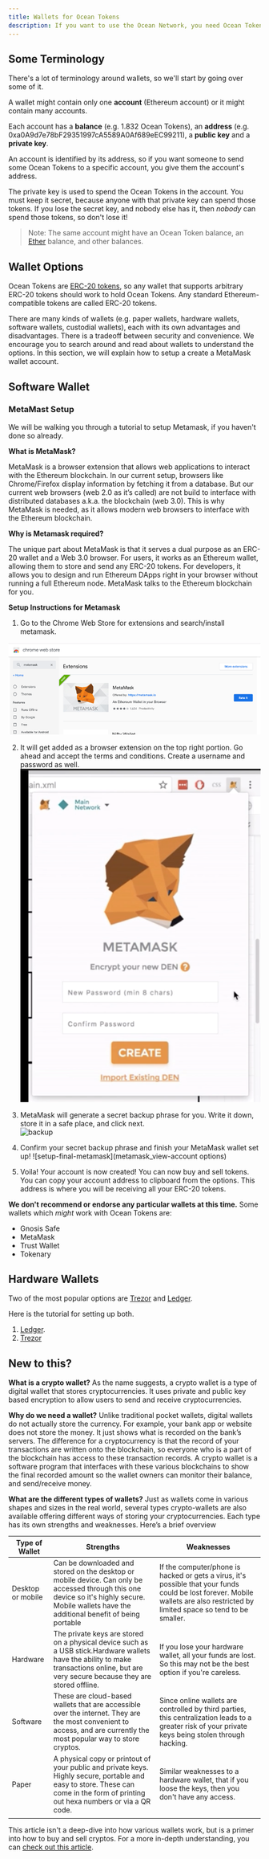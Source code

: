 ```yaml
---
title: Wallets for Ocean Tokens
description: If you want to use the Ocean Network, you need Ocean Tokens (typical ERC-20 tokens), and to get Ocean Tokens, you need to get a wallet that can hold Ocean Tokens.
---
```


## Some Terminology

There's a lot of terminology around wallets, so we'll start by going over some of it.

A wallet might contain only one **account** (Ethereum account) or it might contain many accounts.

Each account has a **balance** (e.g. 1.832 Ocean Tokens), an **address** (e.g. 0xa0A9d7e78bF29351997cA5589A0Af689eEC99211), a **public key** and a **private key**.

An account is identified by its address, so if you want someone to send some Ocean Tokens to a specific account, you give them the account's address.

The private key is used to spend the Ocean Tokens in the account. You must keep it secret, because anyone with that private key can spend those tokens. If you lose the secret key, and nobody else has it, then _nobody_ can spend those tokens, so don't lose it!

> Note: The same account might have an Ocean Token balance, an [Ether](https://www.ethereum.org/ether) balance, and other balances.

## Wallet Options

Ocean Tokens are [ERC-20 tokens](https://en.wikipedia.org/wiki/ERC-20), so any wallet that supports arbitrary ERC-20 tokens should work to hold Ocean Tokens. Any standard Ethereum-compatible tokens are called ERC-20 tokens.

There are many kinds of wallets (e.g. paper wallets, hardware wallets, software wallets, custodial wallets), each with its own advantages and disadvantages. There is a tradeoff between security and convenience. We encourage you to search around and read about wallets to understand the options. In this section, we will explain how to setup a create a MetaMask wallet account. 


## Software Wallet
### MetaMast Setup

We will be walking you through a tutorial to setup Metamask, if you haven't done so already.

**What is MetaMask?**

MetaMask is a browser extension that allows web applications to interact with the Ethereum blockchain. In our current setup, browsers like Chrome/Firefox display information by fetching it from a database. But our current web browsers (web 2.0 as it’s called) are not build to interface with distributed databases a.k.a. the blockchain (web 3.0). This is why MetaMask is needed, as it allows modern web browsers to interface with the Ethereum blockchain.


**Why is Metamask required?**

The unique part about MetaMask is that it serves a dual purpose as an ERC-20 wallet and a Web 3.0 browser. For users, it works as an Ethereum wallet, allowing them to store and send any ERC-20 tokens. For developers, it allows you to design and run Ethereum DApps right in your browser without running a full Ethereum node. MetaMask talks to the Ethereum blockchain for you.

**Setup Instructions for Metamask**
1. Go to the Chrome Web Store for extensions and search/install metamask.

![metamask-chrome-store](images/metamask-chrome-extension.png)

2. It will get added as a browser extension on the top right portion. Go ahead and accept the terms and conditions. Create a username and password as well.
![tandc-metamask](images/metamask-create-username-password.png)

3. MetaMask will generate a secret backup phrase for you. Write it down, store it in a safe place, and click next.  
![backup](images/metamask-secret-passcode)

4. Confirm your secret backup phrase and finish your MetaMask wallet set up!
![setup-final-metamask](metamask_view-account options)

5. Voila! Your account is now created! You can now buy and sell tokens. You can copy your account address to clipboard from the options. This address is where you will be receiving all your ERC-20 tokens.  


**We don't recommend or endorse any particular wallets at this time.** Some wallets which _might_ work with Ocean Tokens are:

- Gnosis Safe
- MetaMask
- Trust Wallet
- Tokenary

## Hardware Wallets
Two of the most popular options are [Trezor](https://trezor.io/) and [Ledger](https://www.ledger.com/pages/ledger-live).

Here is the tutorial for setting up both. 
1. [Ledger](https://coinsutra.com/edger-nano-s-setup-guide/).
2. [Trezor](https://wiki.trezor.io/User_manual)

## New to this?

**What is a crypto wallet?**
As the name suggests, a crypto wallet is a type of digital wallet that stores cryptocurrencies. It uses private and public key based encryption to allow users to send and receive cryptocurrencies.

**Why do we need a wallet?**
Unlike traditional pocket wallets, digital wallets do not actually store the currency. For example, your bank app or website does not store the money. It just shows what is recorded on the bank’s servers. The difference for a cryptocurrency is that the record of your transactions are written onto the blockchain, so everyone who is a part of the blockchain has access to these transaction records. A crypto wallet is a software program that interfaces with these various blockchains to show the final recorded amount so the wallet owners can monitor their balance, and send/receive money. 

**What are the different types of wallets?**
Just as wallets come in various shapes and sizes in the real world, several types crypto-wallets are also available offering different ways of storing your cryptocurrencies. Each type has its own strengths and weaknesses. Here’s a brief overview

| **Type of Wallet** | **Strengths** | **Weaknesses**
| --- | --- | --- |
| Desktop or mobile | Can be downloaded and stored on the desktop or mobile device. Can only be accessed through this one device so it&#39;s highly secure. Mobile wallets have the additional benefit of being portable | If the computer/phone is hacked or gets a virus, it&#39;s possible that your funds could be lost forever. Mobile wallets are also restricted by limited space so tend to be smaller. 
| Hardware | The private keys are stored on a physical device such as a USB stick.Hardware wallets have the ability to make transactions online, but are very secure because they are stored offline. | If you lose your hardware wallet, all your funds are lost. So this may not be the best option if you&#39;re careless.
| Software | These are cloud-based wallets that are accessible over the internet. They are the most convenient to access, and are currently the most popular way to store cryptos. | Since online wallets are controlled by third parties, this centralization leads to a greater risk of your private keys being stolen through hacking. |   |
| Paper | A physical copy or printout of your public and private keys. Highly secure, portable and easy to store. These can come in the form of printing out hexa numbers or via a QR code.   | Similar weaknesses to a hardware wallet, that if you loose the keys, then you don&#39;t have any access. 
|   |   |   |   |
This article isn't a deep-dive into how various wallets work, but is a primer into how to buy and sell cryptos. For a more in-depth understanding, you can [check out this article](https://blockgeeks.com/guides/cryptocurrency-wallet-guide/).
